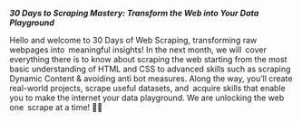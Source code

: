 ***30 Days to Scraping Mastery: Transform the Web into Your Data Playground***

Hello and welcome to 30 Days of Web Scraping, transforming raw webpages into meaningful insights! In the next month, we will cover everything there is to know about scraping the web starting from the most basic understanding of HTML and CSS to advanced skills such as scraping Dynamic Content & avoiding anti bot measures. Along the way, you’ll create real-world projects, scrape useful datasets, and acquire skills that enable you to make the internet your data playground. We are unlocking the web one scrape at a time! 🚀🌐
